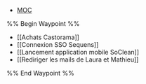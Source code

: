 
<nav aria-label="Breadcrumb" class="custom-breadcrumb">
    <ul>
        <li><a href="obsidian://advanced-uri?vault=Donaldo&filepath=MOC"> MOC</a></li>
    </ul>
</nav>

%% Begin Waypoint %%
- [[Achats Castorama]]
- [[Connexion SSO Sequens]]
- [[Lancement application mobile SoClean]]
- [[Rediriger les mails de Laura et Mathieu]]

%% End Waypoint %%
